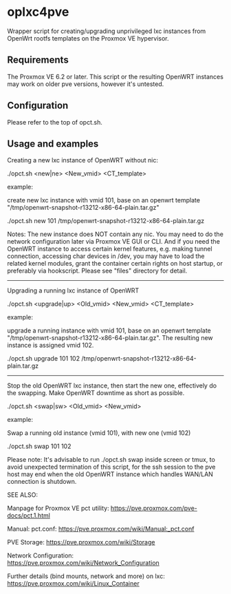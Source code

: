 oplxc4pve
===========

Wrapper script for creating/upgrading unprivileged lxc instances from OpenWrt rootfs templates on the Proxmox VE hypervisor. 

Requirements
------------
The Proxmox VE 6.2 or later. 
This script or the resulting OpenWRT instances may work on older pve versions, however it's untested.
 
Configuration
-------------
Please refer to the top of opct.sh.

Usage and examples
------
Creating a new lxc instance of OpenWRT without nic: 

./opct.sh <new|ne> <New_vmid> <CT_template>

example: 

create new lxc instance with vmid 101, base on an openwrt template "/tmp/openwrt-snapshot-r13212-x86-64-plain.tar.gz"

./opct.sh new 101 /tmp/openwrt-snapshot-r13212-x86-64-plain.tar.gz

Notes: The new instance does NOT contain any nic. You may need to do the network configuration later via Proxmox VE GUI or CLI. And if you need the OpenWRT instance to access certain kernel features, e.g. making tunnel connection, accessing char devices in /dev, you may have to load the related kernel modules, grant the container certain rights on host startup, or preferably via hookscript. Please see "files" directory for detail.

------
Upgrading a running lxc instance of OpenWRT

./opct.sh <upgrade|up> <Old_vmid> <New_vmid> <CT_template>

example:

upgrade a running instance with vmid 101, base on an openwrt template "/tmp/openwrt-snapshot-r13212-x86-64-plain.tar.gz". The resulting new instance is assigned vmid 102.

./opct.sh upgrade 101 102 /tmp/openwrt-snapshot-r13212-x86-64-plain.tar.gz

------
Stop the old OpenWRT lxc instance, then start the new one, effectively do the swapping. Make OpenWRT downtime as short as possible.

./opct.sh <swap|sw> <Old_vmid> <New_vmid>

example:

Swap a running old instance (vmid 101), with new one (vmid 102)

./opct.sh swap 101 102

Please note:  It's advisable to run ./opct.sh swap inside screen or tmux, to avoid unexpected termination of this script, for the ssh session to the pve host may end when the old OpenWRT instance which handles WAN/LAN connection is shutdown. 

SEE ALSO:

Manpage for Proxmox VE pct utility: https://pve.proxmox.com/pve-docs/pct.1.html

Manual: pct.conf: https://pve.proxmox.com/wiki/Manual:_pct.conf

PVE Storage: https://pve.proxmox.com/wiki/Storage

Network Configuration: https://pve.proxmox.com/wiki/Network_Configuration

Further details (bind mounts, network and more) on lxc: https://pve.proxmox.com/wiki/Linux_Container


